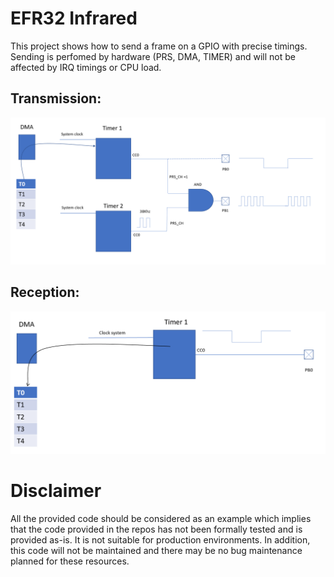 # EFR32 Infrared

This project shows how to send a frame on a GPIO with precise timings. Sending is perfomed by hardware (PRS, DMA, TIMER) and will not be affected by IRQ timings or CPU load.

## Transmission: 

![Alt text](ir_send.PNG?raw=true "Optional Title")

## Reception:

![Alt text](ir_receive.PNG?raw=true "Optional Title")

# Disclaimer
All the provided code should be considered as an example which implies that the code provided in the repos has not been formally tested and is provided as-is. It is not suitable for production environments. In addition, this code will not be maintained and there may be no bug maintenance planned for these resources. 

